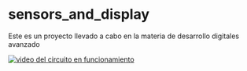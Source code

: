 # sensors_and_display
Este es un proyecto llevado a cabo en la materia de desarrollo digitales avanzado

[![video del circuito en funcionamiento](https://img.youtube.com/vi/bJqgqeHBjR0/0.jpg)](https://youtu.be/bJqgqeHBjR0)
